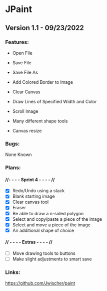 # JPaint

## Version 1.1 - 09/23/2022

### Features:

-  Open File
  
-  Save File
  
-  Save File As
  
-  Add Colored Border to Image

-  Clear Canvas

-  Draw Lines of Specified Width and Color

-  Scroll Image

-  Many different shape tools

-  Canvas resize

### Bugs:

None Known
  
  
### Plans:
#### //- - - - Sprint 4 - - - - //
- [X] Redo/Undo using a stack
- [X] Blank starting image
- [X] Clear canvas tool
- [X] Eraser
- [X] Be able to draw a n-sided polygon
- [X] Select and copy/paste a piece of the image
- [X] Select and move a piece of the image
- [X] An additional shape of choice
#### // - - - - Extras - - - - //
- [ ] Move drawing tools to buttons
- [ ] Make slight adjustments to smart save

### Links:

https://github.com/Jwischer/paint

